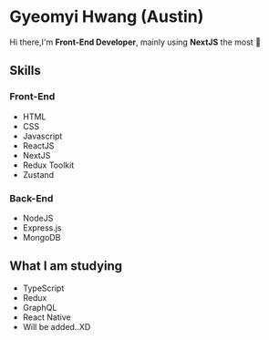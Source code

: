 # Gyeomyi Hwang (Austin)
Hi there,I'm **Front-End Developer**, mainly using **NextJS** the most 👋

## Skills
### Front-End
<ul>
 <li>HTML</li>
 <li>CSS</li>
 <li>Javascript</li>
 <li>ReactJS</li>
 <li>NextJS</li>
 <li>Redux Toolkit</li>
 <li>Zustand</li>
</ul>

### Back-End
<ul>
  <li>NodeJS</li>
  <li>Express.js</li>
  <li>MongoDB</li>
</ul>


## What I am studying
<ul>
  <li>TypeScript</li>
  <li>Redux</li>
  <li>GraphQL</li>
  <li>React Native</li>
  <li>Will be added..XD</li>
</ul>

<!--
**austin-verse/austin-verse** is a ✨ _special_ ✨ repository because its `README.md` (this file) appears on your GitHub profile.

Here are some ideas to get you started:

- 🔭 I’m currently working on ...
- 🌱 I’m currently learning ...
- 👯 I’m looking to collaborate on ...
- 🤔 I’m looking for help with ...
- 💬 Ask me about ...
- 📫 How to reach me: ...
- 😄 Pronouns: ...
- ⚡ Fun fact: ...
-->
